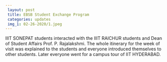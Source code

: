 ```yaml
---
 layout: post	
 title: EBSB Student Exchange Program
 categories: updates
 img_1: 02-26-2020/1.jpeg
---
```

IIIT SONEPAT students interacted with the IIIT RAICHUR students and Dean of Student Affairs Prof. P. Rajalakshmi. The whole itinerary for the week of visit was explained to the students and everyone introduced themselves to other students. Later everyone went for a campus tour of IIT HYDERABAD.
